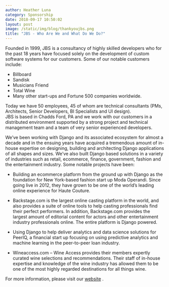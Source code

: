 ```yaml
---
author: Heather Luna
category: Sponsorship
date: 2018-09-17 10:50:02
layout: post
image: /static/img/blog/thankyoujbs.png
title: "JBS - Who Are We and What Do We Do?"
---
```


Founded in 1999, JBS is a consultancy of highly skilled developers
who for the past 18 years have focused solely on the development of
custom software systems for our customers. Some of our notable
customers include:

- Billboard
- Sandisk
- Musicians Friend
- Total Wine
- Many other start-ups and Fortune 500 companies worldwide.

Today we have 50 employees, 45 of whom are technical consultants 
(PMs, Architects, Senior Developers, BI Specialists and UI design).  
JBS is based in Chadds Ford, PA and we work with our customers in a
distributed environment supported by a strong project and technical
management team and a team of very senior experienced developers.  

We’ve been working with Django and its associated ecosystem for almost
a decade and in the ensuing years have acquired a tremendous amount of
in-house expertise on designing, building and architecting Django
applications of all shapes and sizes. We’ve also built Django
based solutions in a variety of industries such as retail, ecommerce, 
finance, government, fashion and the entertainment industry. 
Some notable projects have been:

- Building an ecommerce platform from the ground up with Django as the
foundation for New York-based fashion start up Moda Operandi. 
Since going live in 2012, they have grown to be one of the world’s
leading online experience for Haute Couture.

- Backstage.com is the largest online casting platform in the world, 
and also provides a suite of online tools to help casting professionals
find their perfect performers. In addition, Backstage.com provides the
largest amount of editorial content for actors and other entertainment
industry professionals online. The entire platform is Django powered.

- Using Django to help deliver analytics and data science solutions for
PeerIQ, a financial start up focusing on using predictive analytics and
machine learning in the peer-to-peer loan industry.

- Wineaccess.com – Wine Access provides their members expertly curated
wine selections and recommendations. Their staff of in-house expertise
and knowledge of the wine industry has allowed them to be one of the
most highly regarded destinations for all things wine. 

For more information, please visit our 
[website](http://www.jbssolutions.com/) .






